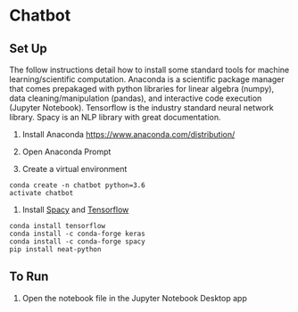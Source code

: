 # Chatbot

## Set Up
The follow instructions detail how to install some standard tools for machine learning/scientific computation. Anaconda is a scientific package manager that comes prepakaged with python libraries for linear algebra (numpy), data cleaning/manipulation (pandas), and interactive code execution (Jupyter Notebook). Tensorflow is the industry standard neural network library. Spacy is an NLP library with great documentation. 
 1. Install Anaconda 
  https://www.anaconda.com/distribution/

 1. Open Anaconda Prompt
 
 1. Create a virtual environment
  ```
  conda create -n chatbot python=3.6
  activate chatbot
  ```

 1. Install [Spacy](https://spacy.io/usage) and [Tensorflow]()

  ```
  conda install tensorflow
  conda install -c conda-forge keras
  conda install -c conda-forge spacy
  pip install neat-python
  ```
  ## To Run
  1. Open the notebook file in the Jupyter Notebook Desktop app
  
